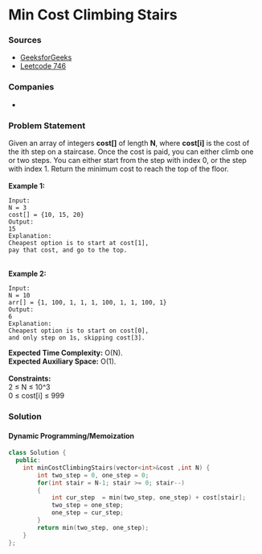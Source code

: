# Min Cost Climbing Stairs

### Sources

* [GeeksforGeeks](https://practice.geeksforgeeks.org/problems/min-cost-climbing-stairs/1#)
* [Leetcode 746](https://leetcode.com/problems/min-cost-climbing-stairs/)

### Companies

*

### Problem Statement

Given an array of integers **cost\[]** of length **N**, where **cost\[i]** is the cost of the ith step on a staircase. Once the cost is paid, you can either climb one or two steps. You can either start from the step with index 0, or the step with index 1. Return the minimum cost to reach the top of the floor.\
\
&#x20;**Example 1:**

```
Input:
N = 3
cost[] = {10, 15, 20}
Output:
15
Explanation:
Cheapest option is to start at cost[1],
pay that cost, and go to the top.
```

\
&#x20;**Example 2:**

```
Input:
N = 10
arr[] = {1, 100, 1, 1, 1, 100, 1, 1, 100, 1}
Output:
6
Explanation:
Cheapest option is to start on cost[0], 
and only step on 1s, skipping cost[3].
```

**Expected Time Complexity:** O(N).\
**Expected Auxiliary Space:** O(1).\
\
&#x20;**Constraints:**\
&#x20;2 ≤ N ≤ 10^3\
&#x20;0 ≤ cost\[i] ≤ 999

### Solution

#### Dynamic Programming/Memoization

```cpp
class Solution {
  public:
    int minCostClimbingStairs(vector<int>&cost ,int N) {
        int two_step = 0, one_step = 0;
        for(int stair = N-1; stair >= 0; stair--)
        {
            int cur_step  = min(two_step, one_step) + cost[stair];
            two_step = one_step;
            one_step = cur_step;
        }        
        return min(two_step, one_step);
    }
};
```
